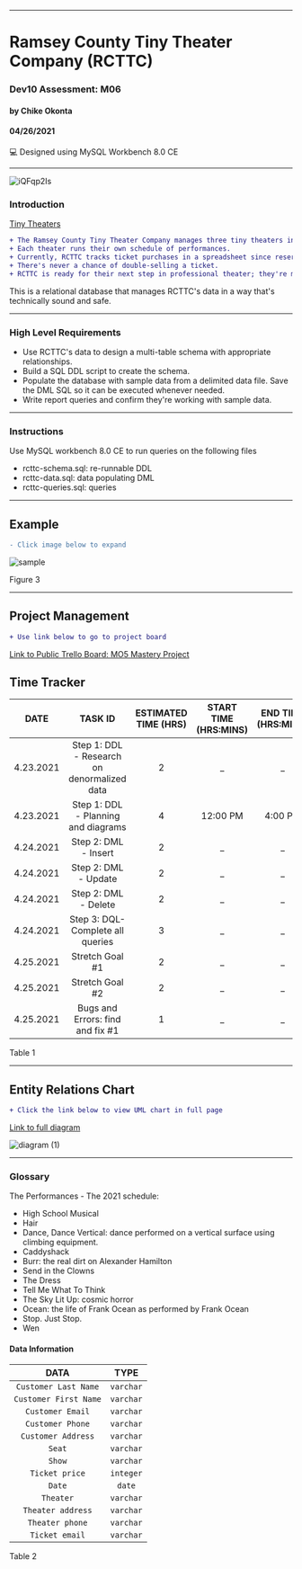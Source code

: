 ____________________________________
# Ramsey County Tiny Theater Company (RCTTC)
### Dev10 Assessment: M06
#### by Chike Okonta
#### 04/26/2021
💻 Designed using MySQL Workbench 8.0 CE

_______________________________________________________
![iQFqp2Is](https://user-images.githubusercontent.com/40407778/115913154-d8a75900-a435-11eb-979a-b5a1cc493ec5.jpeg)

### Introduction
[Tiny Theaters](https://stage3talent.brightspace.com/d2l/le/content/6716/viewContent/3713/View)  
```diff
+ The Ramsey County Tiny Theater Company manages three tiny theaters in the Saint Paul Metro. 
+ Each theater runs their own schedule of performances. 
+ Currently, RCTTC tracks ticket purchases in a spreadsheet since reservations are always made in person or via a phone call to the one and only office manager. 
+ There's never a chance of double-selling a ticket.
+ RCTTC is ready for their next step in professional theater; they're moving their reservation system online. 
```
This is a relational database that manages RCTTC's data in a way that's technically sound and safe.
___________________________________________________
### High Level Requirements
 - Use RCTTC's data to design a multi-table schema with appropriate relationships.
 - Build a SQL DDL script to create the schema.
 - Populate the database with sample data from a delimited data file. Save the DML SQL so it can be executed whenever needed.
 - Write report queries and confirm they're working with sample data.
___________________________________________________
### Instructions
Use MySQL workbench 8.0 CE to run queries on the following files
- rcttc-schema.sql: re-runnable DDL
- rcttc-data.sql: data populating DML
- rcttc-queries.sql: queries

  
 ______________________________________________________________________
## Example
```diff
- Click image below to expand
```
![sample](https://user-images.githubusercontent.com/40407778/115920675-24f79680-a440-11eb-9779-ba72e08953b2.JPG)



Figure 3
____________________________________________________________________

## Project Management 
```diff
+ Use link below to go to project board
```
[Link to Public Trello Board: MO5 Mastery Project](https://trello.com/b/PTnqEPNP/m06-tiny-theaters)

## Time Tracker

|DATE |TASK ID|ESTIMATED TIME (HRS) | START TIME (HRS:MINS)|END TIME (HRS:MINS)| STATUS
|:---:| :---: | :---:               | :---:                |:---:              |:---:
|4.23.2021| Step 1: DDL - Research on denormalized data| 2              | _ | _ | In progress
|4.23.2021| Step 1: DDL - Planning and diagrams  | 4              | 12:00 PM | 4:00 PM | Completed
|4.24.2021| Step 2: DML - Insert | 2              | _  | _ | Not Started
|4.24.2021| Step 2: DML - Update | 2                 | _  | _ | Not Started
|4.24.2021| Step 2: DML - Delete | 2      | _  | _ | Not Started
|4.24.2021| Step 3: DQL- Complete all queries | 3          | _  | _ | Not Started
|4.25.2021| Stretch Goal #1 | 2       | _  | _ | Not Started
|4.25.2021| Stretch Goal #2 | 2      | _  | _ | Not Started
|4.25.2021| Bugs and Errors: find and fix #1 | 1  | _  | _ | Not Started

Table 1

   ______________________________________________________________________
## Entity Relations Chart
 ```diff
 + Click the link below to view UML chart in full page
 ```
[Link to full diagram](https://viewer.diagrams.net/?highlight=0000ff&edit=_blank&layers=1&nav=1&title=diagram.drawio#R7V1dc6M2FP01nmkfmuHb9mPsOO1ss9NOkp1u92VHMYphg4EBObH76yuBhAEJBxsDcpadzAYJJJDOuUfSvYKM9Pl6%2B3sEQudzYENvpCn2dqTfjDRNtSwF%2FyI5uzRnahppxipy7TRL2Wc8uP9BWpLlblwbxjQvzUJB4CE3LGYuA9%2BHS1TIA1EUvBUvew48u5ARghXkMh6WwONz%2F3Ft5NBc1ZruT%2FwB3ZVDbz3RxumJJ7B8WUXBxqf3G2m6qhoz8zY9vQasLtrQ2AF28JbL0hcjfR4FAUqP1ts59EjfFrvttuJs9twR9FGdAs8%2FFusf3758ij%2Btv3299qZI%2BTL%2FTbXSal6Bt4GsHcnToh3rIdLIkL8bfYBXGCG4FUEFnlgN%2B%2BZiGsFgDVG0w9fRUhNdT8tRBmljM02%2F7fHQWK87OSgyDgHKgVVW974f8AHtimO6heuV%2BSZGuPKI6x0Ma0gOaXNnMQIRojTXFZyBewMB18dF9Rs1SXseCGM37Z0kx3E9%2Bw7sgg1iFbHU7NndQvs%2BZTm5FhP%2BDldGkqTyZ1z5A30Ychp47srHx0sME7njLIIxfpY7EKOsAsxYaNPy8QtESydX2Tzwgihpmb4wbm8WatKkKHiBuTOKNlGmSQnX83L5t4Y5w3ajz3i2HGZfmUM8V%2Frjgva%2BhTAO4AYjF3j3hPz%2BKqFDEW3SZ3YUhI8gWkFEM8LAJWAtXnFnZbjmOtYPfFITCkJ60oPPrOxTgDAtGbS0O7JKk64wZ%2FgHd85cuTJHJn7cOU6r%2BzT%2BIZdHGHofI42pSuqAmDFvkLDmEPwVhKkLf230qTLoSj1h0Nvigs5x4e8%2Fj2NDXhlPAlopAV1WgAB357OXDDSOa9vQbxNBrTaCOcgYOp0gZnCILamSf8flcGHcvn4BZJKdXjuLQ7B0%2FdVdWtIqIWzKi%2FC20kbVaZc2al6EXpdZ8CH12upbr2vMbrs1dmi7rL7OxdqsDV9fYj2uFutnN8LkJueipQOiXzTzV9l1W1JwZdHpyaDTsuj0tG%2Bdng46zRuGvDrN1toiofbAoNNnAVcWnVZ5Z9gg1D0Jtar1rdRqU3fYh5JqtT6CvWk177PKtBqugesNYn0OeKVR6wMOr9AhkAxwV%2FZd%2FXAEg1u%2FUq3cP4o0U2tTwAbLvJrouX9Gl%2BTgfWMZOYBtRzCOB3qcmR4lSkwElJgomBJd0oD3s3BAtx301axy0Fcws1EFA6VmtNYtvEcCWwSMXqH9HTkQoCH6W7KnhtHfcQWZDkd%2FOyZFU9fEEP59194axX9FdGhNOTXe8fFzB4Az85B3AaTx%2FouyrA%2Bh4DNjfWA1NOkU%2B6beisF3dT71FkWDu1Vv3hXSs8H36bvKbENi6eadGdlEfFimNsdVGpke9uzII9OiYHC3Mj3s2hHZhsQyzfuT2MR68CqeEV9p5HrYuiOPXAtDwt3q9bB7R2Qc8uq1znuxmF4PIcKzoSuLWuu8%2F4uhPcT%2FzxahKKHNxNmYXk2nE3OsGlryP88FU8QF40rLFWKkO%2F%2F2eF4IYsyMgREtMmJcZIQ%2BkYsSE54Sw9yuc%2B6woLja9%2BAxabr580PN7TLjkHduN%2BEjHiHuoSBaA38JLybQJSusByZ1QtVu7cW2Gh7T1rfwmMW9TeZkKlArwcYmlX3g4fxzXT7Ck2N%2FJemH3TvH796xTvJLCkevFvnAB5BknM20uHunJpqZ4TTZi9PxupaXwIvYi1MXEaM2Ir35kfhAzSXONepsqjk%2FaLLMJPQam4ElkMgWF3ytSaRgw0vHEtk0UNPH6q0uHCftHu5WH%2FnASOzgxs610fWle9jOj5Isgmg03SU2CGKVIAq2lnQriEbT9YDEgmjUh6O3j3HxU3YbIBJvTH99WBk8AhtZZNDkBy%2FkLl8g%2Bh5G7jLBDC7dNfA%2BMGxH%2BDgqoj2CzRkdOwol%2BMCraRTf9dMF7%2FqJHUNWa0rEd8t98lIIQG7gV1J6cBSe4Cg86SOvXfPhMlbB%2FTsKjfpoyuIoNPhV8EdyFBryL4QNfi4R7dX2Z3QUHgGaNBPCn35nSGsS2buj0LzEbR414ch4K68%2BmhrX%2FRf3lepuEJJGDAcnYVti2LuT0PzATkJTfiehyTsJ85PFS%2FtkQzdgSaOLTd%2FdHHSxSheFvsRuhbGpk0RmYTzJS9WtMEoXzW9V%2FI7%2F2l7f4mfVAAjaK8h8CLgDXLS7h14ysi32Z1JPQ%2BpeVnGLZw5ae5Tj0LevyZ%2B9w8nFPQbtMfgM%2FF164tYlD5z6fImHWnzh%2BTzAuAHR7iuzRZL4lySuTJa82eZP3uxYauuir6w9%2BDhXCqf2hUhil29QroE8jegaNg420RIeYhbFH7FhpepCih6BrK4gqIrIbc0yowTqV1h4XhEN6T3%2BDpIJDiO4xdaJdEQwplaxirTptNSezFxF41JFermitGu4ihKryBrewFBqvDHcnqG0wH%2F1NP4rR%2FC%2FAd%2F1mnxnH%2FiSh%2FBMURnh2f7KYwlvjIsV6Wppx3nLhGe3r%2BA3nk46wSrwgZfn9nJDvlHHht0sopdQNR%2FR25e%2BC5Lhm1zxAyK0o5YBNigo28Zpwl1lOgVbW4vHo6ON6wQjKY169ElqDx3vWgibbr9rIQ2JX361ZswiKO8QHzcd7HKX0XVN9X0UU3ifKjsqX29MzZK5pE9wVuOZiHxtlkdmnA7uWWtFju7BOoak6XNsKIgcPLp%2B8iv7YNg8WIeEELQsfpZ9cZYZsowb%2BEpevlSuYxjH64Qo1zj5WbFy5cPK4otkxMIF2KCFD29csIrAulb5p6QpjvtCNtr89UJ2F9Qqp2CBvCUfULrVFEI7UZGSEOHZNSqqQ9FW6cpAsFig8%2F1RGg2jqcdEgsiXUvXZm%2BMi%2BIDzya3eIhBWLAlO2K5QacP11wtGgcrs7yTkxjZD9BkVdXLAmiuWDzi5%2FzvPqVns%2F5i2vvgf)

![diagram (1)](https://user-images.githubusercontent.com/40407778/115925298-891d5900-a446-11eb-9b4f-6e826d6fac36.jpg)

 ________________________________________________________

### Glossary
The Performances - The 2021 schedule:
- High School Musical
- Hair
- Dance, Dance Vertical: dance performed on a vertical surface using climbing equipment.
- Caddyshack
- Burr: the real dirt on Alexander Hamilton
- Send in the Clowns
- The Dress
- Tell Me What To Think
- The Sky Lit Up: cosmic horror
- Ocean: the life of Frank Ocean as performed by Frank Ocean
- Stop. Just Stop.
- Wen

#### Data Information
  
  |DATA| TYPE
  | :---:|:---:
  |`Customer Last Name`| `varchar`
  | `Customer First Name` |`varchar`
  | `Customer Email` |`varchar`
  | `Customer Phone` |`varchar`
  | `Customer Address` |`varchar`
  | `Seat` |`varchar`
  | `Show` |`varchar`
  | `Ticket price` |`integer`
  | `Date` |`date`
  | `Theater` |`varchar`
  | `Theater address` |`varchar`
  | `Theater phone` |`varchar`
  | `Ticket email` |`varchar`

Table 2


